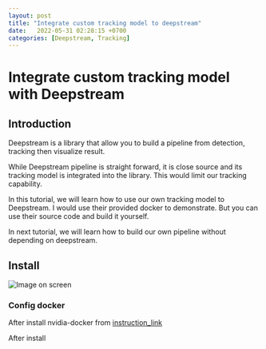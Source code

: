 ```yaml
---
layout: post
title: "Integrate custom tracking model to deepstream"
date:   2022-05-31 02:28:15 +0700
categories: [Deepstream, Tracking]
---
```


# Integrate custom tracking model with Deepstream

## Introduction
Deepstream is a library that allow you to build a pipeline from detection, tracking then visualize result. 

While Deepstream pipeline is straight forward, it is close source and its tracking model is integrated into the library. This would limit our tracking capability. 

In this tutorial, we will learn how to use our own tracking model to Deepstream. I would use their provided docker to demonstrate. But you can use their source code and build it yourself. 

In next tutorial, we will learn how to build our own pipeline without depending on deepstream. 

## Install
![Image on screen](./imgs/test.jpg "Text to show on mouseover")

### Config docker

After install nvidia-docker from [instruction_link](https://cnvrg.io/how-to-setup-docker-and-nvidia-docker-2-0-on-ubuntu-18-04/)

After install 

